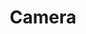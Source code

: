 ---
title: Camera
tags: ["camera", "photography", "photo", "image", "picture", "capture"]
icon: camera
svg: '<svg xmlns="http://www.w3.org/2000/svg" width="24" height="24" fill="none" viewBox="0 0 24 24" stroke-width="1.5" stroke-linecap="round" stroke-linejoin="round" stroke="currentColor"><path d="M20.52 20.414c.308-.375.48-.884.48-1.414V7c0-.53-.172-1.04-.48-1.414C20.215 5.21 19.799 5 19.365 5h-8.981C8.659 5 8.325 3.269 6.827 3.026 6.563 2.983 6.289 3 6.022 3c-.953 0-1.429 0-1.804.159a2 2 0 0 0-1.059 1.06C3 4.592 3 5.068 3 6.021V19c0 .53.172 1.04.48 1.414.306.375.722.586 1.156.586h14.728c.434 0 .85-.21 1.157-.586ZM16 3h3"/><path d="M13.5 17a4 4 0 1 0 0-8 4 4 0 0 0 0 8Z"/></svg>'
---